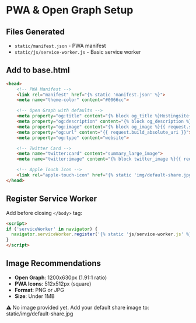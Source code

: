 # PWA & Open Graph Setup

## Files Generated

- `static/manifest.json` - PWA manifest
- `static/js/service-worker.js` - Basic service worker


## Add to base.html

```html
<head>
    <!-- PWA Manifest -->
    <link rel="manifest" href="{% static 'manifest.json' %}">
    <meta name="theme-color" content="#0066cc">

    <!-- Open Graph with defaults -->
    <meta property="og:title" content="{% block og_title %}Hostingsite{% endblock %}">
    <meta property="og:description" content="{% block og_description %}this will be used to host static react or markdown files.{% endblock %}">
    <meta property="og:image" content="{% block og_image %}{{ request.scheme }}://{{ request.get_host }}{% static 'img/default-share.jpg' %}{% endblock %}">
    <meta property="og:url" content="{{ request.build_absolute_uri }}">
    <meta property="og:type" content="website">

    <!-- Twitter Card -->
    <meta name="twitter:card" content="summary_large_image">
    <meta name="twitter:image" content="{% block twitter_image %}{{ request.scheme }}://{{ request.get_host }}{% static 'img/default-share.jpg' %}{% endblock %}">

    <!-- Apple Touch Icon -->
    <link rel="apple-touch-icon" href="{% static 'img/default-share.jpg' %}">
</head>
```

## Register Service Worker

Add before closing `</body>` tag:

```html
<script>
if ('serviceWorker' in navigator) {
  navigator.serviceWorker.register('{% static 'js/service-worker.js' %}');
}
</script>
```

## Image Recommendations

- **Open Graph**: 1200x630px (1.91:1 ratio)
- **PWA Icons**: 512x512px (square)
- **Format**: PNG or JPG
- **Size**: Under 1MB

⚠️  No image provided yet. Add your default share image to: static/img/default-share.jpg
